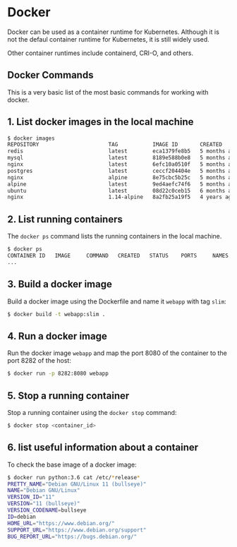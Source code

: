 # Docker

Docker can be used as a container runtime for Kubernetes. Although it is not the defaul container runtime for Kubernetes, it is still widely used.

Other container runtimes include containerd, CRI-O, and others.

## Docker Commands
This is a very basic list of the most basic commands for working with docker.

## 1. List docker images in the local machine

```bash
$ docker images
REPOSITORY                      TAG           IMAGE ID       CREATED        SIZE
redis                           latest        eca1379fe8b5   5 months ago   117MB
mysql                           latest        8189e588b0e8   5 months ago   564MB
nginx                           latest        6efc10a0510f   5 months ago   142MB
postgres                        latest        ceccf204404e   5 months ago   379MB
nginx                           alpine        8e75cbc5b25c   5 months ago   41MB
alpine                          latest        9ed4aefc74f6   5 months ago   7.04MB
ubuntu                          latest        08d22c0ceb15   6 months ago   77.8MB
nginx                           1.14-alpine   8a2fb25a19f5   4 years ago    16MB
```

## 2. List running containers

The `docker ps` command lists the running containers in the local machine.

```bash
$ docker ps
CONTAINER ID   IMAGE     COMMAND   CREATED   STATUS    PORTS     NAMES
...
```

## 3. Build a docker image

Build a docker image using the Dockerfile and name it `webapp` with tag `slim`:
```bash
$ docker build -t webapp:slim . 
```

## 4. Run a docker image

Run the docker image `webapp` and map the port 8080 of the container to the port 8282 of the host:
```bash
$ docker run -p 8282:8080 webapp
```

## 5. Stop a running container

Stop a running container using the `docker stop` command:
```bash
$ docker stop <container_id>
```

## 6. list useful information about a container

To check the base image of a docker image:

```bash
$ docker run python:3.6 cat /etc/*release*
PRETTY_NAME="Debian GNU/Linux 11 (bullseye)"
NAME="Debian GNU/Linux"
VERSION_ID="11"
VERSION="11 (bullseye)"
VERSION_CODENAME=bullseye
ID=debian
HOME_URL="https://www.debian.org/"
SUPPORT_URL="https://www.debian.org/support"
BUG_REPORT_URL="https://bugs.debian.org/"
```


